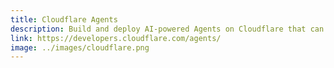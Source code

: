 ```yaml
---
title: Cloudflare Agents
description: Build and deploy AI-powered Agents on Cloudflare that can autonomously perform tasks, communicate with clients in real time, persist state, execute long-running and repeat tasks on a schedule, send emails,
link: https://developers.cloudflare.com/agents/
image: ../images/cloudflare.png
---
```


